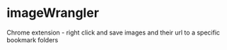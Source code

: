 # imageWrangler
Chrome extension - right click and save images and their url to a specific bookmark folders
